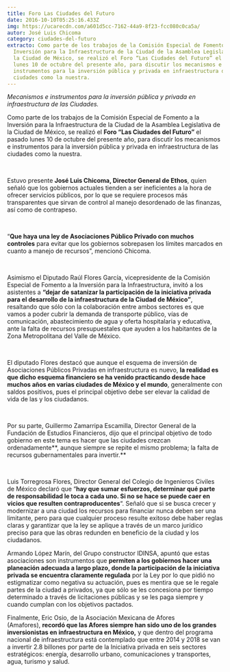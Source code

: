 ```yaml
---
title: Foro Las Ciudades del Futuro
date: 2016-10-10T05:25:16.433Z
img: https://ucarecdn.com/a601d5cc-7162-44a9-8f23-fcc080c0ca5a/
autor: José Luis Chicoma
category: ciudades-del-futuro
extracto: Como parte de los trabajos de la Comisión Especial de Fomento a la
  Inversión para la Infraestructura de la Ciudad de la Asamblea Legislativa de
  la Ciudad de México, se realizó el Foro “Las Ciudades del Futuro” el pasado
  lunes 10 de octubre del presente año, para discutir los mecanismos e
  instrumentos para la inversión pública y privada en infraestructura de las
  ciudades como la nuestra.
---
```

*Mecanismos e instrumentos para la inversión pública y privada en infraestructura de las Ciudades.*

Como parte de los trabajos de la Comisión Especial de Fomento a la Inversión para la Infraestructura de la Ciudad de la Asamblea Legislativa de la Ciudad de México, se realizó el **Foro “Las Ciudades del Futuro”** el pasado lunes 10 de octubre del presente año, para discutir los mecanismos e instrumentos para la inversión pública y privada en infraestructura de las ciudades como la nuestra. 

 

Estuvo presente **José Luis Chicoma, Director General de Ethos**, quien señaló que los gobiernos actuales tienden a ser ineficientes a la hora de ofrecer servicios públicos, por lo que se requiere procesos más transparentes que sirvan de control al manejo desordenado de las finanzas, así como de contrapeso.

 

“**Que haya una ley de Asociaciones Público Privado con muchos controles** para evitar que los gobiernos sobrepasen los límites marcados en cuanto a manejo de recursos”, mencionó Chicoma. 

 

Asimismo el Diputado Raúl Flores García, vicepresidente de la Comisión Especial de Fomento a la Inversión para la Infraestructura, invitó a los asistentes a **“dejar de satanizar la participación de la iniciativa privada para el desarrollo de la infraestructura de la Ciudad de México”**, resaltando que sólo con la colaboración entre ambos sectores es que vamos a poder cubrir la demanda de transporte público, vías de comunicación, abastecimiento de agua y oferta hospitalaria y educativa, ante la falta de recursos presupuestales que ayuden a los habitantes de la Zona Metropolitana del Valle de México. 

 

El diputado Flores destacó que aunque el esquema de inversión de Asociaciones Públicos Privadas en infraestructura es nuevo, **la realidad es que dicho esquema financiero se ha venido practicando desde hace muchos años en varias ciudades de México y el mundo**, generalmente con saldos positivos, pues el principal objetivo debe ser elevar la calidad de vida de las y los ciudadanos.

 

Por su parte, Guillermo Zamarripa Escamilla, Director General de la Fundación de Estudios Financieros, dijo que el principal objetivo de todo gobierno en este tema es hacer que las ciudades crezcan ordenadamente**, aunque siempre se repite el mismo problema; la falta de recursos gubernamentales para invertir.**

 

Luis Torregrosa Flores, Director General del Colegio de Ingenieros Civiles de México declaró que “**hay que sumar esfuerzos, determinar qué parte de responsabilidad le toca a cada uno. Si no se hace se puede caer en vicios que resulten contraproducentes**“. Señaló que si se busca crecer y modernizar a una ciudad los recursos para financiar nunca deben ser una limitante, pero para que cualquier proceso resulte exitoso debe haber reglas claras y garantizar que la ley se aplique a través de un marco jurídico preciso para que las obras redunden en beneficio de la ciudad y los ciudadanos.

Armando López Marín, del Grupo constructor IDINSA, apuntó que estas asociaciones son instrumentos que **permiten a los gobiernos hacer una planeación adecuada a largo plazo, donde la participación de la iniciativa privada se encuentra claramente regulada** por la Ley por lo que pidió no estigmatizar como negativa su actuación, pues es mentira que se le regale partes de la ciudad a privados, ya que sólo se les concesiona por tiempo determinado a través de licitaciones públicas y se les paga siempre y cuando cumplan con los objetivos pactados.

Finalmente, Eric Osio, de la Asociación Mexicana de Afores (Amafores), **recordó que las Afores siempre han sido uno de los grandes inversionistas en infraestructura en México,** y que dentro del programa nacional de infraestructura está contemplado que entre 2014 y 2018 se van a invertir 2.8 billones por parte de la Iniciativa privada en seis sectores estratégicos: energía, desarrollo urbano, comunicaciones y transportes, agua, turismo y salud.